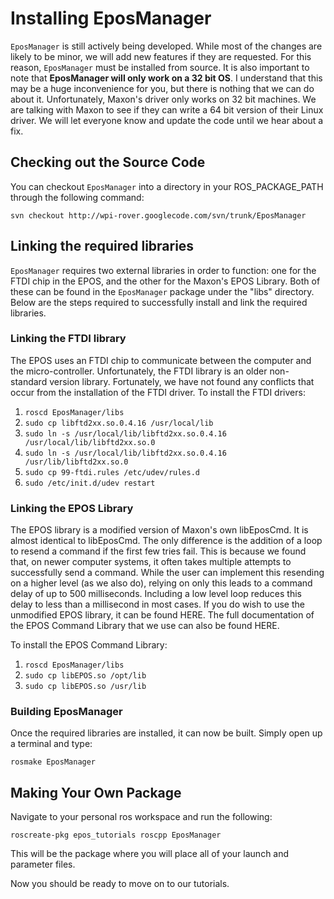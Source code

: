 # Installing EposManager #

`EposManager` is still actively being developed. While most of the changes are likely to be minor, we will add new features if they are requested. For this reason, `EposManager` must be installed from source. It is also important to note that **EposManager will only work on a 32 bit OS**. I understand that this may be a huge inconvenience for you, but there is nothing that we can do about it. Unfortunately, Maxon's driver only works on 32 bit machines. We are talking with Maxon to see if they can write a 64 bit version of their Linux driver. We will let everyone know and update the code until we hear about a fix.
## Checking out the Source Code ##

You can checkout `EposManager` into a directory in your ROS\_PACKAGE\_PATH through the following command:

`svn checkout http://wpi-rover.googlecode.com/svn/trunk/EposManager`

## Linking the required libraries ##

`EposManager` requires two external libraries in order to function: one for the FTDI chip in the EPOS, and the other for the Maxon's EPOS Library. Both of these can be found in the `EposManager` package under the "libs" directory. Below are the steps required to successfully install and link the required libraries.

### Linking the FTDI library ###
The EPOS uses an FTDI chip to communicate between the computer and the micro-controller. Unfortunately, the FTDI library is an older non-standard version library. Fortunately, we have not found any conflicts that occur from the installation of the FTDI driver. To install the FTDI drivers:

  1. `roscd EposManager/libs`
  1. `sudo cp libftd2xx.so.0.4.16 /usr/local/lib`
  1. `sudo ln -s /usr/local/lib/libftd2xx.so.0.4.16 /usr/local/lib/libftd2xx.so.0`
  1. `sudo ln -s /usr/local/lib/libftd2xx.so.0.4.16 /usr/lib/libftd2xx.so.0`
  1. `sudo cp 99-ftdi.rules /etc/udev/rules.d`
  1. `sudo /etc/init.d/udev restart`

### Linking the EPOS Library ###
The EPOS library is a modified version of Maxon's own libEposCmd. It is almost identical to libEposCmd. The only difference is the addition of a loop to resend a command if the first few tries fail. This is because we found that, on newer computer systems, it often takes multiple attempts to successfully send a command. While the user can implement this resending on a higher level (as we also do), relying on only this leads to a command delay of up to 500 milliseconds. Including a low level loop reduces this delay to less than a millisecond in most cases. If you do wish to use the unmodified EPOS library, it can be found HERE. The full documentation of the EPOS Command Library that we use can also be found HERE.

To install the EPOS Command Library:

  1. `roscd EposManager/libs`
  1. `sudo cp libEPOS.so /opt/lib`
  1. `sudo cp libEPOS.so /usr/lib`

### Building EposManager ###
Once the required libraries are installed, it can now be built. Simply open up a terminal and type:

`rosmake EposManager`

## Making Your Own Package ##
Navigate to your personal ros workspace and run the following:

`roscreate-pkg epos_tutorials roscpp EposManager`

This will be the package where you will place all of your launch and parameter files.

Now you should be ready to move on to our tutorials.